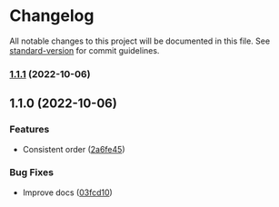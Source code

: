 # Changelog

All notable changes to this project will be documented in this file. See [standard-version](https://github.com/conventional-changelog/standard-version) for commit guidelines.

### [1.1.1](https://github.com/placemark/polyline/compare/v1.1.0...v1.1.1) (2022-10-06)

## 1.1.0 (2022-10-06)


### Features

* Consistent order ([2a6fe45](https://github.com/placemark/polyline/commit/2a6fe45936c9c64018c07485515c2ac4200f0f2a))


### Bug Fixes

* Improve docs ([03fcd10](https://github.com/placemark/polyline/commit/03fcd10f5353174d03ef6221e2b5889f24136c6b))
